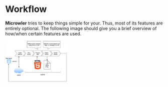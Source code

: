 # Workflow
**Microwler** tries to keep things simple for your. Thus, most of its features are entirely optional.
The following image should give you a brief overview of how/when certain features are used.

<img src="https://github.com/INNOVINATI/microwler/raw/master/docs/static/workflow.png" width="200px" alt="Microwler Workflow">
